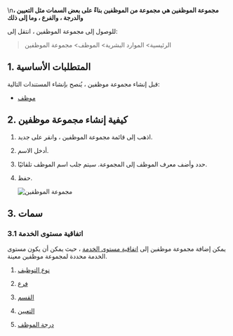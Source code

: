 \n**مجموعة الموظفين هي مجموعة من الموظفين بناءً على بعض السمات مثل التعيين ، والدرجة ، والفرع ، وما إلى ذلك**

للوصول إلى مجموعة الموظفين ، انتقل إلى:

> الرئيسية> الموارد البشرية> الموظف> مجموعة الموظفين

## 1. المتطلبات الأساسية

قبل إنشاء مجموعة موظفين ، يُنصح بإنشاء المستندات التالية:

* [موظف](https://docs.erpnext.com/docs/v14/user/manual/en/human-resources/employee)
    

## 2. كيفية إنشاء مجموعة موظفين

1. اذهب إلى قائمة مجموعة الموظفين ، وانقر على جديد.
    
2. أدخل الاسم.
    
3. حدد وأضف معرف الموظف إلى المجموعة. سيتم جلب اسم الموظف تلقائيًا.
    
4. حفظ.
    
    ![مجموعة الموظفين](https://docs.erpnext.com/files/employee-group.png)
    

## 3. سمات

### 3.1 اتفاقية مستوى الخدمة

يمكن إضافة مجموعة موظفين إلى [اتفاقية مستوى الخدمة](https://docs.erpnext.com/docs/v14/user/manual/en/support/service-level-agreement) ، حيث يمكن أن يكون مستوى الخدمة محددة لمجموعة موظفين معينة.

1. [نوع التوظيف](https://docs.erpnext.com/docs/v14/user/manual/en/human-resources/employment-type)
    
2. [فرع](https://docs.erpnext.com/docs/v14/user/manual/en/human-resources/branch)
    
3. [القسم](https://docs.erpnext.com/docs/v14/user/manual/en/human-resources/department)
    
4. [التعيين](https://docs.erpnext.com/docs/v14/user/manual/en/human-resources/designation)
    
5. [درجة الموظف](https://docs.erpnext.com/docs/v14/user/manual/en/human-resources/employee-grade)